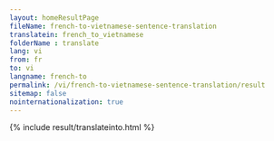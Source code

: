 ```yaml
---
layout: homeResultPage
fileName: french-to-vietnamese-sentence-translation
translatein: french_to_vietnamese
folderName : translate
lang: vi
from: fr
to: vi
langname: french-to
permalink: /vi/french-to-vietnamese-sentence-translation/result
sitemap: false
nointernationalization: true
---
```

{% include result/translateinto.html %}

<script src="/js/result/translation.js" data-foldername="{{page.folderName}}" data-lang="{{page.lang}}"></script>
